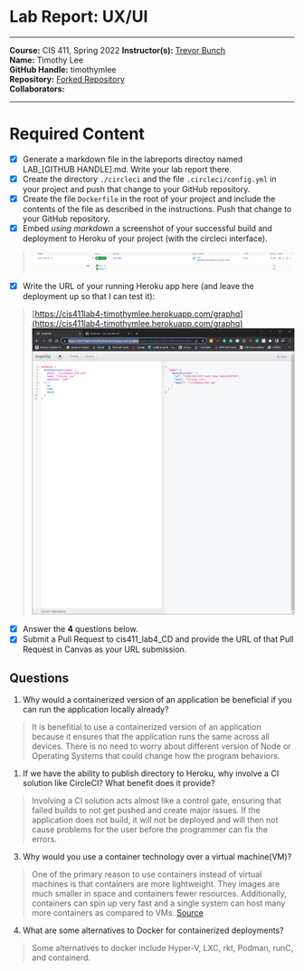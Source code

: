# Lab Report: UX/UI
___
**Course:** CIS 411, Spring 2022 
**Instructor(s):** [Trevor Bunch](https://github.com/trevordbunch)  
**Name:** Timothy Lee  
**GitHub Handle:** timothymlee  
**Repository:** [Forked Repository](https://github.com/timothymlee/cis411_lab4_CD)  
**Collaborators:** 
___

# Required Content

- [x] Generate a markdown file in the labreports directoy named LAB_[GITHUB HANDLE].md. Write your lab report there.
- [x] Create the directory ```./circleci``` and the file ```.circleci/config.yml``` in your project and push that change to your GitHub repository.
- [x] Create the file ```Dockerfile``` in the root of your project and include the contents of the file as described in the instructions. Push that change to your GitHub repository.
- [x] Embed _using markdown_ a screenshot of your successful build and deployment to Heroku of your project (with the circleci interface).  
> ![Successful Build](../assets/success.png)
- [x] Write the URL of your running Heroku app here (and leave the deployment up so that I can test it):  
> [https://cis411lab4-timothymlee.herokuapp.com/graphq](https://cis411lab4-timothymlee.herokuapp.com/graphq)  
> ![Successful Test on Deployed URL](../assets/success_webpage.png)
- [x] Answer the **4** questions below.
- [x] Submit a Pull Request to cis411_lab4_CD and provide the URL of that Pull Request in Canvas as your URL submission.

## Questions
1. Why would a containerized version of an application be beneficial if you can run the application locally already?
> It is benefitial to use a containerized version of an application because it ensures that the application runs the same across all devices. There is no need to worry about different version of Node or Operating Systems that could change how the program behaviors.
1. If we have the ability to publish directory to Heroku, why involve a CI solution like CircleCI? What benefit does it provide?
> Involving a CI solution acts almost like a control gate, ensuring that failed builds to not get pushed and create major issues. If the application does not build, it will not be deployed and will then not cause problems for the user before the programmer can fix the errors.
3. Why would you use a container technology over a virtual machine(VM)?
> One of the primary reason to use containers instead of virtual machines is that containers are more lightweight. They images are much smaller in space and containers fewer resources. Additionally, containers can spin up very fast and a single system can host many more containers as compared to VMs. [Source](https://www.vmware.com/topics/glossary/content/vms-vs-containers.html#:~:text=Container%20Pros%3A,order%20of%20magnitude%20is%20smaller)
4. What are some alternatives to Docker for containerized deployments?
> Some alternatives to docker include Hyper-V, LXC, rkt, Podman, runC, and containerd.